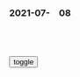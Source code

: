 ### 2021-07-　08

```tip
```

<table id="tbc" style="white-space: pre-wrap">
</table>
<button onclick="toggleb()">toggle</button>
<pre id="prr" style="display: none">
<!-- 🍅<br>　<hr>🍑 -->

第10届《Dota2》g际邀请赛移至罗马尼亚举办 10月开赛
https://baijiahao.baidu.com/s?id=1704683376555647859&wfr=spider&for=pc
<br>
https://pics7.baidu.com/feed/7dd98d1001e939010e29921d250691ef37d196d8.jpeg?token=904c9c7039d9488700cc6ae3648909ca

DOTA2：西欧赛区前瞻，OG力求取胜，Nigma和Liquid全力争胜
https://baijiahao.baidu.com/s?id=1704601431757337683&wfr=spider&for=pc
<br>
https://pics6.baidu.com/feed/023b5bb5c9ea15ceec366559bcc0fefb3887b2cb.jpeg?token=39926892d7568ac650c69ab19354444f

人，或多或少被这3个毒性教条影响过！看看你有没有
https://www.163.com/dy/article/GDMRMIP00516SRQM.html

sepha
https://cn.bing.com/dict/search?q=sepha

值得学习；伊lg命卫队

zg新建145个核弹发射井？卫星照片吓坏美g，美媒突然紧绷神经
https://baijiahao.baidu.com/s?id=1704497224577580315&wfr=spider&for=pc
<br>
https://pics6.baidu.com/feed/95eef01f3a292df547ced2515e759f6834a87336.jpeg?token=7af919989801c21bb7058fa2ae3f05f9

胡xj呼吁：zg需短时间内把核弹头增至千枚
https://baijiahao.baidu.com/s?id=1666097243520065185&wfr=spider&for=pc

zg119个导弹发射井开工？美媒曝多张卫星图疯炒！z方早有警告
https://baijiahao.baidu.com/s?id=1704404850240800633&wfr=spider&for=pc

zg在建100多个东风-41发射井？环球时报：bj没义务回应华盛顿的猜测
http://news.sina.com.cn/c/2021-07-02/doc-ikqciyzk3193374.shtml

美g人成惊弓之鸟，热炒甘肃建119个导弹发射井，实为风电厂基座
https://baijiahao.baidu.com/s?id=1704609071257149388&wfr=spider&for=pc
<br>
https://pics7.baidu.com/feed/d01373f082025aaf0c90edff25366f6c024f1a4c.jpeg?token=afa6da944bd43df5d5eeda33029470ee

庆亦巧7　
　就是的，你能咋地吧

1947年，j放区jm誓死保卫延安，m主x却说：我们走，不要它
https://baijiahao.baidu.com/s?id=1698293118667979075&wfr=spider&for=pc

1947年，gg势力如何反转
http://dangshi.people.com.cn/n/2014/0623/c85037-25186710-3.html

扭转了美帝g主义及其走狗蒋介石匪帮的反g命车轮，使之走向覆灭的道路……这是一个历史的转折点。这是蒋介石的20年反g命统治由发展到消灭的转折点，这是一百多年来帝g主义在zg的统治由发展到消灭的转折点。

mzd曾言：“存人失地，人地皆存；失人存地，人地皆失。

面对战场上出现的败绩，gmd在z治上仍然顽固地坚持反动专zd裁，颁布了《gj总动员案》，对zgd员、mz人士、进步qz等进行血腥zy；经济上，g僚资本k制sh经济命脉，由于内战消耗，军费激增，因而对mz加紧残酷掠夺，滥发纸币，造成通货膨胀、物价暴涨，工商业倒闭、工人失业，农产量激剧下降、农m破产。gmdt治区经济处于崩溃边缘，rm生活苦不堪言。此外，抗战胜利后，gmd在接收区纸醉金迷、穷奢极欲、吃拿卡要、敲诈勒索。一时间，m间哀鸿遍野。《李宗仁回忆录》也记下了这一时期gmd的种种闹剧，其中谈到著名画家齐白石也遭到无理敲诈，不得不向北平行辕主任李宗仁求救

1947年，zg发生了什么？为什么成了gg内战的转折点
https://www.sohu.com/a/410951005_120757849

短短半年时间，战争形势就已经朝着有利方向发生了巨大变化。与此同时，g统区rm也掀起了声势浩大的agmz运动。

1947年5月，南j宪j残酷zy学生，造成“五二〇事件”，“反饥饿、反内战、反迫害”运动在全g60多个大中城市爆发，各阶层rm的反抗斗争给gmdzf带来了沉重打击。

金冲j：局势急转直下的巨大震撼
http://www.dangjian.com/ds/jtrds/jpsz/201808/t20180821_4802163.shtml

大家如果再不大彻大悟，急起直追，不但g命事业无法完成，而且我们剿匪军事，恐将陷于最后的失败，整个为g产d所消灭。

g匪毒氛大张，人心陷溺，sh动荡，各地学c遍及全q，赤焰滔天，已有不可收拾之势。此诚存亡危急之秋，应做最后之准备。”这样充满沮丧的话，是他以前没有的心态。他还写道：

　　时局逆转，人心动荡，j、z、经、s，均濒危殆。奸d为遂行其推翻zf夺取zq之意图，其在前方则广泛展开武力斗争，攻城略地，着着进逼；而在后方各大都市，则鼓动风潮，扰乱sh，更无所不用其极。而此次参z会中，亦既为只求和平不顾利害之空气所笼罩，而本d同志又大都苟且自全，随声附和，g命志业，委以尸解，此诚危急存亡之秋也。

　　王世杰在抗战期间曾担任gmdzyx传部z
　，这时正担任gmdzf外j部z。他在日记中写道：

晨间晤朱骝先（注：朱家骅），彼似对现时镇y学c之措施，只图避免个人责任。
　今晨zyzzw员会讨论大局。d中平日大言不惭之人，如姚大海、刘健群、邹海滨（注：邹鲁）等等，亦均衷心恐慌。（6 月s日

<!-- 🍅<br>　<hr>🍑 -->
</pre>

<script src="https://cdn.jsdelivr.net/npm/jquery@3.5.1/dist/jquery.min.js"></script>

<link rel="stylesheet" href="https://cdn.jsdelivr.net/gh/fancyapps/fancybox@3.5.7/dist/jquery.fancybox.min.css" />
<script src="https://cdn.jsdelivr.net/gh/fancyapps/fancybox@3.5.7/dist/jquery.fancybox.min.js"></script>

<script type="text/javascript">

setTimeout(function(){
  tbc.innerHTML = parseURL(prr.innerHTML);
},0);

var __urlRegex = /(\b(https?|ftp|file):\/\/[-A-Z0-9+&@#\/%?=~_|!:,.;]*[-A-Z0-9+&@#\/%=~_|])/ig;
var __imgRegex = /\.(?:jpe?g|gif|png)$/i;

function parseURL($string){

    var exp = __urlRegex;
    return $string.replace(exp,function(match){
            __imgRegex.lastIndex=0;
            if(__imgRegex.test(match)){
                return '<a data-fancybox="gallery" href="' + match.replace("/p=700", "")
                 + '"><img src="' + match.replace("/p=700", "")+'" width="64"></a>';
            }
            else{
                return '<a href="' + match + '" target="_blank">' + match + '</a>';
            }
        }
    );
}

function toggleb() {
  var x = document.getElementById("prr");
  if (x.style.display === "none") {
    x.style.display = "";
  } else {
    x.style.display = "none";
  }
}

</script>
